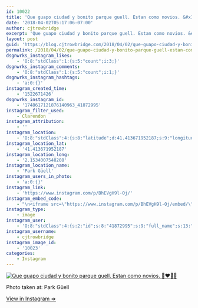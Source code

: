 ```yaml
---
id: 10022
title: 'Que guapo ciudad y bonito parque guell. Estan como novios. &#x1f468;&#x200d;&#x2764;&#xfe0f;&#x200d;&#x1f48b;&#x200d;&#x1f468;'
date: '2018-04-02T05:17:06-07:00'
author: cjtrowbridge
excerpt: 'Que guapo ciudad y bonito parque guell. Estan como novios. &#x1f468;&#x200d;&#x2764;&#xfe0f;&#x200d;&#x1f48b;&#x200d;&#x1f468;'
layout: post
guid: 'https://blog.cjtrowbridge.com/2018/04/02/que-guapo-ciudad-y-bonito-parque-guell-estan-como-novios-%f0%9f%91%a8%e2%80%8d%e2%9d%a4%ef%b8%8f%e2%80%8d%f0%9f%92%8b%e2%80%8d%f0%9f%91%a8/'
permalink: /2018/04/02/que-guapo-ciudad-y-bonito-parque-guell-estan-como-novios-%f0%9f%91%a8%e2%9d%a4%ef%b8%8f%f0%9f%92%8b%f0%9f%91%a8/
dsgnwrks_instagram_likes:
    - 'O:8:"stdClass":1:{s:5:"count";i:3;}'
dsgnwrks_instagram_comments:
    - 'O:8:"stdClass":1:{s:5:"count";i:1;}'
dsgnwrks_instagram_hashtags:
    - 'a:0:{}'
instagram_created_time:
    - '1522671426'
dsgnwrks_instagram_id:
    - '1748617121876140963_41872995'
instagram_filter_used:
    - Clarendon
instagram_attribution:
    - ''
instagram_location:
    - 'O:8:"stdClass":4:{s:8:"latitude";d:41.413671952187;s:9:"longitude";d:2.1534007548208;s:4:"name";s:11:"Park Güell";s:2:"id";i:311129777;}'
instagram_location_lat:
    - '41.413671952187'
instagram_location_long:
    - '2.1534007548208'
instagram_location_name:
    - 'Park Güell'
instagram_users_in_photo:
    - 'a:0:{}'
instagram_link:
    - 'https://www.instagram.com/p/BhEVgH9l-Oj/'
instagram_embed_code:
    - "\n<iframe src=\"https://www.instagram.com/p/BhEVgH9l-Oj/embed/\" width=\"612\" height=\"710\" frameborder=\"0\" scrolling=\"no\" allowtransparency=\"true\" class=\"insta-image-embed\"></iframe>\n"
instagram_type:
    - image
instagram_user:
    - 'O:8:"stdClass":4:{s:2:"id";s:8:"41872995";s:9:"full_name";s:13:"CJ Trowbridge";s:15:"profile_picture";s:141:"https://scontent.cdninstagram.com/vp/e1b672f62211dfa88909f4a5259cb5d7/5B699F1C/t51.2885-19/s150x150/13724650_1188772791164794_142557231_a.jpg";s:8:"username";s:12:"cjtrowbridge";}'
instagram_username:
    - cjtrowbridge
instagram_image_id:
    - '10023'
categories:
    - Instagram
---
```


[![Que guapo ciudad y bonito parque guell. Estan como novios. 👨‍❤️‍💋‍👨](https://blog.cjtrowbridge.com/wp-content/uploads/2018/04/1522671426-1-1.jpg)](https://www.instagram.com/p/BhEVgH9l-Oj/)

Photo taken at: Park Güell

[View in Instagram ⇒](https://www.instagram.com/p/BhEVgH9l-Oj/)